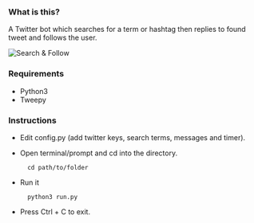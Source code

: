 ### What is this?

A Twitter bot which searches for a term or hashtag then replies to found tweet and follows the user.

![Search & Follow](https://raw.githubusercontent.com/impshum/Search-And-Follow-Bot/master/screenshot.jpg)

### Requirements

* Python3
* Tweepy

### Instructions

* Edit config.py (add twitter keys, search terms, messages and timer).
* Open terminal/prompt and cd into the directory.

        cd path/to/folder

* Run it

        python3 run.py

* Press Ctrl + C to exit.

